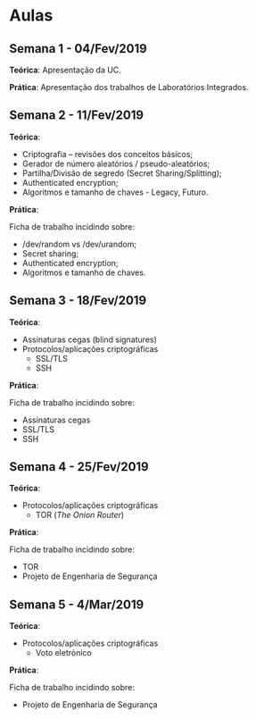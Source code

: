# Aulas

## Semana 1 - 04/Fev/2019

**Teórica**: Apresentação da UC.

**Prática**: Apresentação dos trabalhos de Laboratórios Integrados.

## Semana 2 - 11/Fev/2019

**Teórica**:

-   Criptografia – revisões dos conceitos básicos;
-   Gerador de número aleatórios / pseudo-aleatórios;
-   Partilha/Divisão de segredo (Secret Sharing/Splitting);
-   Authenticated encryption;
-   Algoritmos e tamanho de chaves - Legacy, Futuro.

**Prática**:

Ficha de trabalho incidindo sobre:

-   /dev/random vs /dev/urandom;
-   Secret sharing;
-   Authenticated encryption;
-   Algoritmos e tamanho de chaves.

## Semana 3 - 18/Fev/2019

**Teórica**:

-   Assinaturas cegas (blind signatures)
-   Protocolos/aplicações criptográficas
    -   SSL/TLS
    -   SSH

**Prática**:

Ficha de trabalho incidindo sobre:

-   Assinaturas cegas
-   SSL/TLS
-   SSH

## Semana 4 - 25/Fev/2019

**Teórica**:

-   Protocolos/aplicações criptográficas
    -   TOR (_The Onion Router_)

**Prática**:

Ficha de trabalho incidindo sobre:

-   TOR
-   Projeto de Engenharia de Segurança

## Semana 5 - 4/Mar/2019

**Teórica**:

-   Protocolos/aplicações criptográficas
    -   Voto eletrónico

**Prática**:

Ficha de trabalho incidindo sobre:

-   Projeto de Engenharia de Segurança
